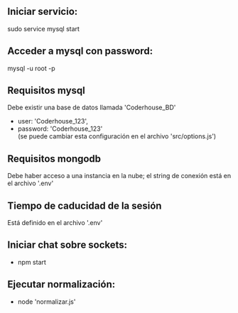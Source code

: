 ## Iniciar servicio:  
sudo service mysql start  
  
## Acceder a mysql con password:  
mysql -u root -p  
  
## Requisitos mysql  
Debe existir una base de datos llamada 'Coderhouse_BD'  
- user: 'Coderhouse_123',
- password: 'Coderhouse_123'  
(se puede cambiar esta configuración en el archivo 'src/options.js')  
  
## Requisitos mongodb
Debe haber acceso a una instancia en la nube;
el string de conexión está en el archivo '.env'
  
## Tiempo de caducidad de la sesión  
Está definido en el archivo '.env'

## Iniciar chat sobre sockets:
- npm start
  
## Ejecutar normalización:
- node 'normalizar.js'
  